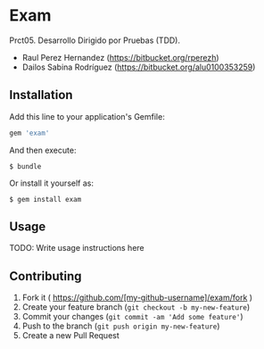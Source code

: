 # Exam

Prct05. Desarrollo Dirigido por Pruebas (TDD).                                                                                
* Raul Perez Hernandez (https://bitbucket.org/rperezh)
* Dailos Sabina Rodríguez (https://bitbucket.org/alu0100353259)

## Installation

Add this line to your application's Gemfile:

```ruby
gem 'exam'
```

And then execute:

    $ bundle

Or install it yourself as:

    $ gem install exam

## Usage

TODO: Write usage instructions here

## Contributing

1. Fork it ( https://github.com/[my-github-username]/exam/fork )
2. Create your feature branch (`git checkout -b my-new-feature`)
3. Commit your changes (`git commit -am 'Add some feature'`)
4. Push to the branch (`git push origin my-new-feature`)
5. Create a new Pull Request
